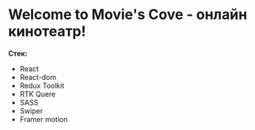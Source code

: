 # Welcome to Movie's Cove - онлайн кинотеатр!

**Стек:**
* React
* React-dom
* Redux Toolkit
* RTK Quere
* SASS
* Swiper
* Framer motion

